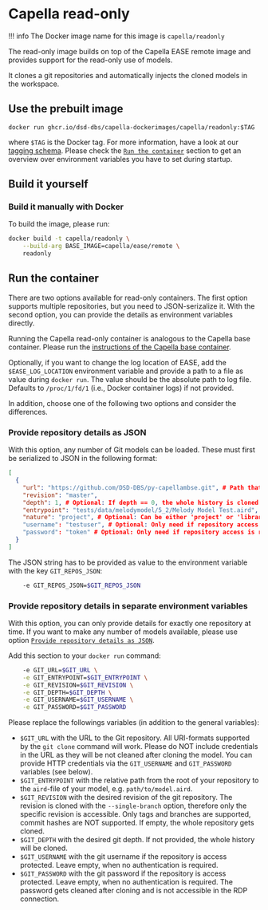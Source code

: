 <!--
 ~ SPDX-FileCopyrightText: Copyright DB InfraGO AG and contributors
 ~ SPDX-License-Identifier: Apache-2.0
 -->

# Capella read-only

<!-- prettier-ignore -->
!!! info
    The Docker image name for this image is `capella/readonly`

The read-only image builds on top of the Capella EASE remote image and provides support for the read-only use of models.

It clones a git repositories and automatically injects the cloned models in the workspace.

## Use the prebuilt image

```
docker run ghcr.io/dsd-dbs/capella-dockerimages/capella/readonly:$TAG
```

where `$TAG` is the Docker tag. For more information, have a look at our [tagging schema](introduction.md#tagging-schema-for-prebuilt-images).
Please check the [`Run the container`](#run-the-container) section to get an overview over environment variables you have to set during startup.

## Build it yourself

### Build it manually with Docker

To build the image, please run:

```zsh
docker build -t capella/readonly \
    --build-arg BASE_IMAGE=capella/ease/remote \
    readonly
```

## Run the container

There are two options available for read-only containers.
The first option supports multiple repositories, but you need to JSON-serizalize it.
With the second option, you can provide the details as environment variables directly.

Running the Capella read-only container is analogous to the Capella base container. Please run the [instructions of the Capella base container](../base.md#run-the-container).

Optionally, if you want to change the log location of EASE, add the `$EASE_LOG_LOCATION` environment variable and provide a path to a file as value during `docker run`. The value should be the absolute path to log file. Defaults to `/proc/1/fd/1` (i.e., Docker container logs) if not provided.

In addition, choose one of the following two options and consider the differences.

### Provide repository details as JSON

With this option, any number of Git models can be loaded.
These must first be serialized to JSON in the following format:

```json
[
  {
    "url": "https://github.com/DSD-DBS/py-capellambse.git", # Path that is used by 'git clone'
    "revision": "master",
    "depth": 1, # Optional: If depth == 0, the whole history is cloned. Defaults to 0
    "entrypoint": "tests/data/melodymodel/5_2/Melody Model Test.aird", # Path to the aird file, starting from the root of the repository
    "nature": "project", # Optional: Can be either 'project' or 'library'. Defaults to 'project'
    "username": "testuser", # Optional: Only need if repository access is restricted
    "password": "token" # Optional: Only need if repository access is restricted
  }
]
```

The JSON string has to be provided as value to the environment variable with the key `GIT_REPOS_JSON`:

```zsh
    -e GIT_REPOS_JSON=$GIT_REPOS_JSON
```

### Provide repository details in separate environment variables

With this option, you can only provide details for exactly one repository at time.
If you want to make any number of models available, please use option [`Provide repository details as JSON`](#provide-repository-details-as-json).

Add this section to your `docker run` command:

```zsh
    -e GIT_URL=$GIT_URL \
    -e GIT_ENTRYPOINT=$GIT_ENTRYPOINT \
    -e GIT_REVISION=$GIT_REVISION \
    -e GIT_DEPTH=$GIT_DEPTH \
    -e GIT_USERNAME=$GIT_USERNAME \
    -e GIT_PASSWORD=$GIT_PASSWORD
```

Please replace the followings variables (in addition to the general variables):

- `$GIT_URL` with the URL to the Git repository. All URI-formats supported by the `git clone` command will work. Please do NOT include credentials in the URL as they will be not cleaned after cloning the model. You can provide HTTP credentials via the `GIT_USERNAME` and `GIT_PASSWORD` variables (see below).
- `$GIT_ENTRYPOINT` with the relative path from the root of your repository to the `aird`-file of your model, e.g. `path/to/model.aird`.
- `$GIT_REVISION` with the desired revision of the git repository. The revision is cloned with the `--single-branch` option, therefore only the specific revision is accessible. Only tags and branches are supported, commit hashes are NOT supported. If empty, the whole repository gets cloned.
- `$GIT_DEPTH` with the desired git depth. If not provided, the whole history will be cloned.
- `$GIT_USERNAME` with the git username if the repository is access protected. Leave empty, when no authentication is required.
- `$GIT_PASSWORD` with the git password if the repository is access protected. Leave empty, when no authentication is required. The password gets cleaned after cloning and is not accessible in the RDP connection.
